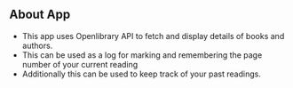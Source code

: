 ## About App

- This app uses Openlibrary API to fetch and display details of books and authors.
- This can be used as a log for marking and remembering the page number of your current reading
- Additionally this can be used to keep track of your past readings.
